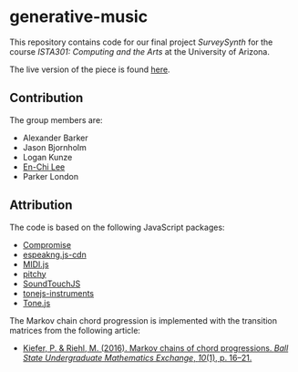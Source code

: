 # generative-music

This repository contains code for our final project *SurveySynth* for the course *ISTA301: Computing and the Arts* at the University of Arizona.

The live version of the piece is found [here](https://williameclee.github.io/generative-music/words2music.html).

## Contribution

The group members are:

- Alexander Barker
- Jason Bjornholm
- Logan Kunze
- [En-Chi Lee](http://williameclee.github.io)
- Parker London

## Attribution

The code is based on the following JavaScript packages:

- [Compromise](https://compromise.cool)
- [espeakng.js-cdn](https://github.com/pettarin/espeakng.js-cdn.git)
- [MIDI.js](https://github.com/mudcube/midi.js/)
- [pitchy](https://www.npmjs.com/package/pitchy)
- [SoundTouchJS](https://github.com/cutterbl/SoundTouchJS.git)
- [tonejs-instruments](https://github.com/nbrosowsky/Tonejs-Instruments.git)
- [Tone.js](https://tonejs.github.io/)

The Markov chain chord progression is implemented with the transition matrices from the following article:

- [Kiefer, P. & Riehl, M. (2016). Markov chains of chord progressions. *Ball State Undergraduate Mathematics Exchange*, *10*(1), p. 16–21.](https://digitalresearch.bsu.edu/mathexchange/)
